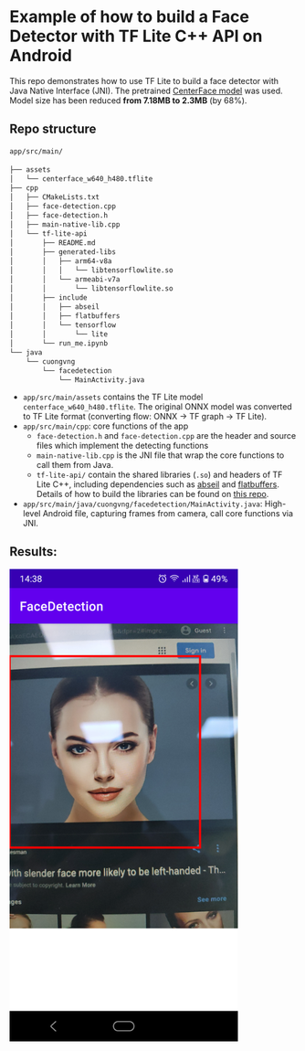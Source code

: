# Example of how to build a Face Detector with TF Lite C++ API on Android

This repo demonstrates how to use TF Lite to build a face detector with Java Native Interface (JNI). 
The pretrained [CenterFace model](https://github.com/Star-Clouds/CenterFace/blob/master/models/onnx/centerface.onnx) was used.
Model size has been reduced **from 7.18MB to 2.3MB** (by 68%).

## Repo structure
```
app/src/main/

├── assets
│   └── centerface_w640_h480.tflite
├── cpp
│   ├── CMakeLists.txt
│   ├── face-detection.cpp
│   ├── face-detection.h
│   ├── main-native-lib.cpp
│   └── tf-lite-api
│       ├── README.md
│       ├── generated-libs
│       │   ├── arm64-v8a
│       │   │   └── libtensorflowlite.so
│       │   └── armeabi-v7a
│       │       └── libtensorflowlite.so
│       ├── include
│       │   ├── abseil
│       │   ├── flatbuffers
│       │   └── tensorflow
│       │       └── lite
│       └── run_me.ipynb
└── java
    └── cuongvng
        └── facedetection
            └── MainActivity.java
```

- `app/src/main/assets` contains the TF Lite model `centerface_w640_h480.tflite`. 
The original ONNX model was converted to TF Lite format (converting flow: ONNX -> TF graph -> TF Lite).
- `app/src/main/cpp`: core functions of the app
    - `face-detection.h` and `face-detection.cpp` are the header and source files which implement the detecting functions
    - `main-native-lib.cpp` is the JNI file that wrap the core functions to call them from Java.
    -  `tf-lite-api/` contain the shared libraries (`.so`) and headers of TF Lite C++, including dependencies such as 
    [abseil](https://github.com/abseil/abseil-cpp/tree/110a80b0f01e6c013529661b433dc3f9ffe1df66) 
    and [flatbuffers](https://github.com/google/flatbuffers/tree/3b7d1e86b46e2e79715e0aab915e1ceaca958a8e).
    Details of how to build the libraries can be found on [this repo](https://github.com/cuongvng/TF-Lite-Cpp-API-for-Android).
- `app/src/main/java/cuongvng/facedetection/MainActivity.java`: High-level Android file, capturing frames from camera, call core functions via JNI.

## Results:
<img src="./app/src/test/result.png" width="400">